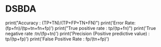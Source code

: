 # DSBDA
print("Accuracy : (TP+TN)/(TP+FP+TN+FN)")
print('Error Rate: (fp+fn)/(tp+tn+fn+fp)')
print("True positive rate : tp/(tp+fn)")
print('True negative rate :tn/(fp+tn)')
print('Precision (Positive predictive value) : tp/(tp+fp)')
print('False Positive Rate : fp/(tn+fp)')
